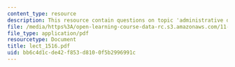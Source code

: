 ```yaml
---
content_type: resource
description: This resource contain questions on topic 'administrative decision making'.
file: /media/https%3A/open-learning-course-data-rc.s3.amazonaws.com/11-007-resolving-public-disputes-spring-2005/bb6c4d1cde42f853d8100f5b2996991c_lect_1516.pdf
file_type: application/pdf
resourcetype: Document
title: lect_1516.pdf
uid: bb6c4d1c-de42-f853-d810-0f5b2996991c
---
```

